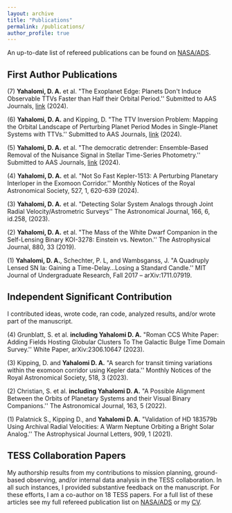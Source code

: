 ```yaml
---
layout: archive
title: "Publications"
permalink: /publications/
author_profile: true
---
```



An up-to-date list of refereed publications can be found on [NASA/ADS](https://ui.adsabs.harvard.edu/search/filter_property_fq_property=AND&filter_property_fq_property=property%3A%22refereed%22&fq=%7B!type%3Daqp%20v%3D%24fq_property%7D&fq_property=(property%3A%22refereed%22)&q=%20author%3A%22yahalomi%2C%20daniel%22%20&sort=date%20desc%2C%20bibcode%20desc&p_=0). 


## First Author Publications

(7) **Yahalomi, D. A.** et al. "The Exoplanet Edge: Planets Don't Induce Observable TTVs Faster than Half their Orbital Period.'' Submitted to AAS Journals, [link](https://drive.google.com/file/d/1wNfkRKNWZ-glTBjVCFXdzhWSw7WjRQHj/view?usp=sharing) (2024). <br>

(6) **Yahalomi, D. A.** and Kipping, D. "The TTV Inversion Problem: Mapping the Orbital Landscape of Perturbing Planet Period Modes in Single-Planet Systems with TTVs.'' Submitted to AAS Journals, [link](https://drive.google.com/file/d/1qscXlaJZWKy6uhTreVAX056BYbnxjJoB/view?usp=sharing) (2024). <br>

(5) **Yahalomi, D. A.** et al. "The democratic detrender: Ensemble-Based Removal of the Nuisance Signal in Stellar Time-Series Photometry.'' Submitted to AAS Journals, [link](https://drive.google.com/file/d/1V3XNY_Ka1S9AHDHVvBnvWTDO0FlG7MVh/view?usp=sharing) (2024). <br>

(4) **Yahalomi, D. A.** et al. "Not So Fast Kepler-1513: A Perturbing Planetary Interloper in the Exomoon Corridor.'' Monthly Notices of the Royal Astronomical Society, 527, 1, 620-639 (2024). <br>

(3) **Yahalomi, D. A.** et al. "Detecting Solar System Analogs through Joint Radial Velocity/Astrometric Surveys'' The Astronomical Journal, 166, 6, id.258, (2023). <br>

(2) **Yahalomi, D. A.** et al. "The Mass of the White Dwarf Companion in the Self-Lensing Binary KOI-3278: Einstein vs. Newton.'' The Astrophysical Journal, 880, 33 (2019). <br>

(1) **Yahalomi, D. A.**, Schechter, P. L, and Wambsganss, J. "A Quadruply Lensed SN Ia: Gaining a Time-Delay…Losing a Standard Candle.'' MIT Journal of Undergraduate Research, Fall 2017 – arXiv:1711.07919. <br>





## Independent Significant Contribution

I contributed ideas, wrote code, ran code, analyzed results, and/or wrote part of the manuscript. <br>


(4) Grunblatt, S. et al. **including Yahalomi D. A.** "Roman CCS White Paper: Adding Fields Hosting Globular Clusters To The Galactic Bulge Time Domain Survey.'' White Paper, arXiv:2306.10647 (2023). <br>

(3) Kipping, D. and **Yahalomi D. A.** "A search for transit timing variations within the exomoon corridor using Kepler data.'' Monthly Notices of the Royal Astronomical Society, 518, 3 (2023). <br>

(2) Christian, S. et al. **including Yahalomi D. A.** "A Possible Alignment Between the Orbits of Planetary Systems and their Visual Binary Companions.'' The Astronomical Journal, 163, 5 (2022). <br>

(1) Palatnick S., Kipping D., and **Yahalomi D. A.** "Validation of HD 183579b Using Archival Radial Velocities: A Warm Neptune Orbiting a Bright Solar Analog.'' The Astrophysical Journal Letters, 909, 1 (2021). <br>


## TESS Collaboration Papers 

My authorship results from my contributions to mission planning, ground-based observing, and/or internal data analysis in the TESS collaboration. In all such instances, I provided substantive feedback on the manuscript. For these efforts, I am a co-author on 18 TESS papers. For a full list of these articles see my full refereed publication list on [NASA/ADS](https://ui.adsabs.harvard.edu/search/filter_property_fq_property=AND&filter_property_fq_property=property%3A%22refereed%22&fq=%7B!type%3Daqp%20v%3D%24fq_property%7D&fq_property=(property%3A%22refereed%22)&q=%20author%3A%22yahalomi%2C%20d%22%20&sort=date%20desc%2C%20bibcode%20desc&p_=0) or my [CV](https://dyahalomi.github.io/dyahalomiCV.pdf).

